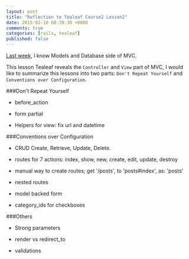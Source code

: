 ```yaml
---
layout: post
title: "Reflection to Tealeaf Course2 Lesson2"
date: 2015-02-10 08:39:30 +0000
comments: true
categories: [rails, tealeaf]
published: false
---
```


[Last week](http://www.tomohung.com/blog/2015/02/02/reflection-to-tealeaf-course-2-lesson-1/), I know Models and Database side of MVC.

This lesson Tealeaf reveals the `Controller` and `View` part of MVC, I would like to summarize this lessons into two parts: `Don't Repeat Yourself` and `Conventions over Configuration`.

###Don't Repeat Yourself

- before_action

- form partial

- Helpers for view: fix url and datetime

###Conventions over Configuration

- CRUD
  Create, Retrieve, Update, Delete.

- routes for 7 actions: index, show, new, create, edit, update, destroy
- manual way to create routes; get '/posts', to 'posts#index', as: 'posts'

- nested routes

- model backed form

- category_ids for checkboxes

###Others

- Strong parameters

- render vs redirect_to

- validations